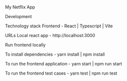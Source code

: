 My Netflix App

Development

Technology stack
Frontend - React | Typescript | Vite 

URLs
Local react app - http://localhost:3000

Run frontend locally

To install dependencies -
yarn install | npm install

To run the frontend application -
yarn start | npm run start

To run the frontend test cases -
yarn test | npm run test
